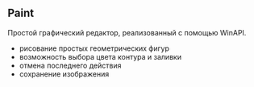 ## Paint
Простой графический редактор, реализованный с помощью WinAPI.
- рисование простых геометрических фигур
- возможность выбора цвета контура и заливки
- отмена последнего действия
- сохранение изображения
